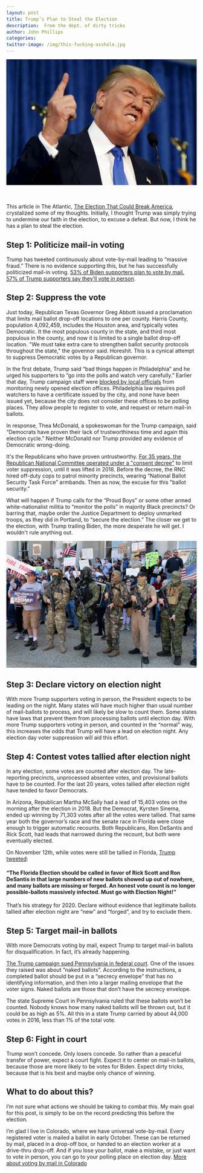 ```yaml
---
layout: post
title: Trump’s Plan to Steal the Election
description:  From the dept. of dirty tricks
author: John Phillips
categories:   
twitter-image: /img/this-fucking-asshole.jpg
---
```


<div>
<img src="/img/this-fucking-asshole.jpg" class="full-width border" alt="ballot & mask">
<p>&nbsp;</p>
</div>

This article in The Atlantic, [The Election That Could Break America][atl], crystalized some of my thoughts. Initially, I thought Trump was simply trying to undermine our faith in the election, to excuse a defeat. But now, I think he has a plan to steal the election.

[atl]: https://www.theatlantic.com/magazine/archive/2020/11/what-if-trump-refuses-concede/616424/

<!--more--> 

<a name="jump"></a>

## Step 1: Politicize mail-in voting

Trump has tweeted continuously about vote-by-mail leading to “massive fraud.” There is no evidence supporting this, but he has successfully politicized mail-in voting. [53% of Biden supporters plan to vote by mail. 57% of Trump supporters say they’ll vote in person][ap]. 

[ap]: https://apnews.com/article/election-2020-virus-outbreak-voting-politics-joe-biden-3d8b70cc5c9114ec214a3b9d7981bde3 

## Step 2: Suppress the vote

Just today, Republican Texas Governor Greg Abbott issued a proclamation that limits mail ballot drop-off locations to one per county. Harris County, population 4,092,459, includes the Houston area, and typically votes Democratic. It the most populous county in the state, and third most populous in the county, and now it is limited to a single ballot drop-off location. "We must take extra care to strengthen ballot security protocols throughout the state," the govennor said. Horeshit. This is a cynical attempt to suppress Democratic votes by a Republican governor. 

In the first debate, Trump said “bad things happen in Philadelphia” and he urged his supporters to “go into the polls and watch very carefully.” Earlier that day, Trump campaign staff were [blocked by local officials][phi] from monitoring newly opened election offices. Philadelphia law requires poll watchers to have a certificate issued by the city, and none have been issued yet, because the city does not consider these offices to be polling places. They allow people to register to vote, and request or return mail-in ballots.

[phi]: https://whyy.org/articles/trump-campaign-says-it-plans-to-sue-over-poll-watchers-in-philly-satellite-offices/

In response, Thea McDonald, a spokeswoman for the Trump campaign, said “Democrats have proven their lack of trustworthiness time and again this election cycle.” Neither McDonald nor Trump provided any evidence of Democratic wrong-doing.

It's the Republicans who have proven untrustworthy. [For 35 years, the Republican National Committee operated under a "consent decree"][vote] to limit voter suppression, until it was lifted in 2018. Before the decree, the RNC hired off-duty cops to patrol minority precincts, wearing “National Ballot Security Task Force” armbands. Then as now, the excuse for this "ballot security."

[vote]: https://www.theatlantic.com/politics/archive/2018/01/the-gop-just-received-another-tool-for-suppressing-votes/550052/

What will happen if Trump calls for the “Proud Boys” or some other armed white-nationalist militia to “monitor the polls” in majority Black precincts? Or barring that, maybe order the Justice Department to deploy unmarked troops, as they did in Portland, to “secure the election.” The closer we get to the election, with Trump trailing Biden, the more desperate he will get. I wouldn't rule anything out.


<div>
<img src="/img/boogaloo.jpg" class="full-width border" alt="militia members">
</div>


## Step 3: Declare victory on election night

With more Trump supporters voting in person, the President expects to be leading on the night. Many states will have much higher than usual number of mail-ballots to process, and  will likely be slow to count them. Some states have laws that prevent them from processing ballots until election day. With more Trump supporters voting in person, and counted in the “normal” way, this increases the odds that Trump will have a lead on election night. Any election day voter suppression will aid this effort. 

## Step 4: Contest votes tallied after election night

In any election, some votes are counted after election day. The late-reporting precincts, un­processed absentee votes, and provisional ballots have to be counted. For the last 20 years, votes tallied after election night have tended to favor Democrats. 

In Arizona, Republican Martha McSally had a lead of 15,403 votes on the morning after the election in 2018. But the Democrat, Kyrsten Sinema, ended up winning by 71,303 votes after all the votes were tallied. That same year both the governor’s race and the senate race in Florida were close enough to trigger automatic recounts. Both Republicans, Ron DeSantis and Rick Scott, had leads that narrowed during the recount, but both were eventually elected.

On November 12th, while votes were still be tallied in Florida, [Trump tweeted][twt]:

#### “The Florida Election should be called in favor of Rick Scott and Ron DeSantis in that large numbers of new ballots showed up out of nowhere, and many ballots are missing or forged. An honest vote count is no longer possible-ballots massively infected. Must go with Election Night!”

[twt]: https://twitter.com/realdonaldtrump/status/1061962869376540672?lang=en

That’s his strategy for 2020. Declare without evidence that legitimate ballots tallied after election night are “new” and “forged”, and try to exclude them.

## Step 5: Target mail-in ballots

With more Democrats voting by mail, expect Trump to target mail-in ballots for disqualification. In fact, it’s already happening. 

[The Trump campaign sued Pennsylvania in federal court][naked]. One of the issues they raised was about “naked ballots”. According to the instructions, a completed ballot should be put in a “secrecy envelope” that has no identifying information, and then into a larger mailing envelope that the voter signs. Naked ballots are those that don’t have the secrecy envelope.

The state Supreme Court in Pennsylvania ruled that these ballots won’t be counted. Nobody knows how many naked ballots will be thrown out, but it could be as high as 5%. All this in a state Trump carried by about 44,000 votes in 2016, less than 1% of the total vote.

[naked]: https://www.inquirer.com/politics/election/pennsylvania-naked-ballots-supreme-court-philadelphia-20200921.html

## Step 6: Fight in court

Trump won’t concede. Only losers concede. So rather than a peaceful transfer of power, expect a court fight. Expect it to center on mail-in ballots, because those are more likely to be votes for Biden. Expect dirty tricks, because that is his best and maybe only chance of winning.

## What to do about this?

I’m not sure what actions we should be taking to combat this. My main goal for this post, is simply to be on the record predicting this before the election.

I’m glad I live in Colorado, where we have universal vote-by-mail. Every registered voter is mailed a ballot in early October. These can be returned by mail, placed in a drop-off box, or handed to an election worker at a drive-thru drop-off. And if you lose your ballot, make a mistake, or just want to vote in person, you can go to your polling place on election day. [More about voting by mail in Colorado][co]

[co]: https://www.cpr.org/2020/09/17/how-to-vote-mail-in-voting-colorado/




